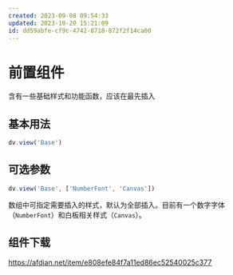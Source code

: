 ```yaml
---
created: 2023-09-08 09:54:33
updated: 2023-10-20 15:21:09
id: dd59abfe-cf9c-4742-8718-872f2f14ca00
---
```

# 前置组件

含有一些基础样式和功能函数，应该在最先插入

## 基本用法

```js
dv.view('Base')
```

## 可选参数

```js
dv.view('Base', ['NumberFont', 'Canvas'])
```

数组中可指定需要插入的样式，默认为全部插入。目前有一个数字字体（`NumberFont`）和白板相关样式（`Canvas`）。

## 组件下载

https://afdian.net/item/e808efe84f7a11ed86ec52540025c377